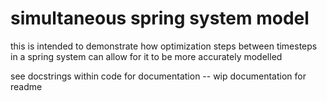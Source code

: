 # simultaneous spring system model

this is intended to demonstrate how optimization steps between timesteps in a spring system can allow for it to be more accurately modelled

see docstrings within code for documentation -- wip documentation for readme